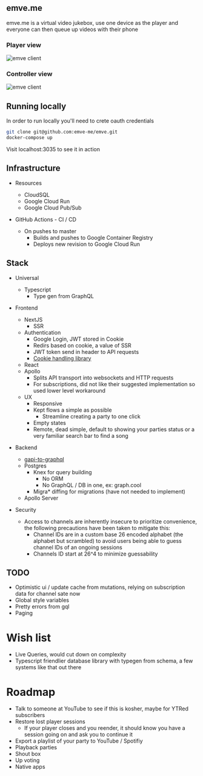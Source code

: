 emve.me
---

emve.me is a virtual video jukebox, use one device as the player and everyone can then queue up videos with their phone

### Player view
<img style="padding-right:8px;max-width: 650px" alt='emve client' src='https://user-images.githubusercontent.com/1339007/121413584-d2acff00-c933-11eb-8307-b14fc2b55c40.png' />

### Controller view
<img style="margin:0 auto;max-width: 300px" alt='emve client' src='https://user-images.githubusercontent.com/1339007/121434946-17dd2b00-c94c-11eb-9810-a04bef4111e8.png' />

## Running locally

In order to run locally you'll need to crete oauth credentials

```bash
git clone git@github.com:emve-me/emve.git
docker-compose up
```

Visit localhost:3035 to see it in action 

## Infrastructure

* Resources
  * CloudSQL
  * Google Cloud Run
  * Google Cloud Pub/Sub

* GitHub Actions - CI / CD
  * On pushes to master
    * Builds and pushes to Google Container Registry 
    * Deploys new revision to Google Cloud Run  
  
## Stack
   * Universal
       * Typescript
           * Type gen from GraphQL
   * Frontend
       * NextJS
           * SSR
       * Authentication
           * Google Login, JWT stored in Cookie
           * Redirs based on cookie, a value of SSR
           * JWT token send in header to API requests
           * [Cookie handling library](https://www.npmjs.com/package/vanilla-cookies)
       * React
       * Apollo
           * Splits API transport into websockets and HTTP requests
           * For subscriptions, did not like their suggested implementation so used lower level workaround
       * UX
           * Responsive
           * Kept flows a simple as possible
               * Streamline creating a party to one click
           * Empty states
           * Remote, dead simple, default to showing your parties status or a very familiar search bar to find a song
       
   * Backend
       * [gapi-to-graphql](https://github.com/rlancer/gapi-to-graphql)
       * Postgres
           * Knex for query building
               * No ORM
               * No GraphQL / DB in one, ex: graph.cool
           * Migra* diffing for migrations (have not needed to implement)
       * Apollo Server
   * Security
       * Access to channels are inherently insecure to prioritize convenience, the following precautions have been taken to mitigate this:
           * Channel IDs are in a custom base 26 encoded alphabet (the alphabet but scrambled) to avoid users being able to guess channel IDs of an ongoing sessions
           * Channels ID start at 26^4 to minimize guessability


## TODO

- Optimistic ui / update cache from mutations, relying on subscription data for channel sate now
- Global style variables
- Pretty errors from gql
- Paging

# Wish list

- Live Queries, would cut down on complexity 
- Typescript friendlier database library with typegen from schema, a few systems like that out there

# Roadmap

- Talk to someone at YouTube to see if this is kosher, maybe for YTRed subscribers
- Restore lost player sessions
    - If your player closes and you reender, it should know you have a session going on and ask you to continue it
- Export a playlist of your party to YouTube / Spotifiy
- Playback parties
- Shout box
- Up voting
- Native apps
